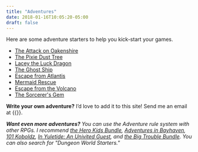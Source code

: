 ```yaml
---
title: "Adventures"
date: 2018-01-16T10:05:20-05:00
draft: false
---
```


Here are some adventure starters to help you kick-start your games.

- [The Attack on Oakenshire](/adventures/attack-on-oakenshire/)
- [The Pixie Dust Tree](/adventures/the-pixie-dust-tree/)
- [Lacey the Luck Dragon](/adventures/lacey-the-luck-dragon/)
- [The Ghost Ship](/adventures/the-ghost-ship/)
- [Escape from Atlantis](/adventures/escape-from-atlantis/)
- [Mermaid Rescue](/adventures/mermaid-rescue/)
- [Escape from the Volcano](/adventures/escape-from-the-volcano/)
- [The Sorcerer's Gem](/adventures/the-sorcerers-gem/)

**Write your own adventure?** I’d love to add it to this site! Send me an email at {{<email>}}.

_**Want even more adventures?** You can use the Adventure rule system with other RPGs. I recommend [the Hero Kids Bundle](https://www.drivethrurpg.com/product/115827/Hero-Kids--Complete-Fantasy-PDF-Bundle-BUNDLE), [Adventures in Bayhaven](https://www.drivethrurpg.com/product/165400/Adventures-in-Bayhaven-Ultimate-BUNDLE), [101 Koboldz](https://www.drivethrurpg.com/product/281131/Hero-Kids--Fantasy-Premium-Adventure--101-Koboldz), [In Yuletide: An Univited Guest](https://www.drivethrurpg.com/product/298178/Hero-Kids--Fantasy-Premium-Adventure--Yuletide--An-Uninvited-Guest), and [the Big Trouble Bundle](https://www.drivethrurpg.com/product/301410/Big-Trouble-Mammoth-Collection-BUNDLE). You can also search for "Dungeon World Starters."_


<!-- ## Other RPG Systems

Want even more adventures? You can use the Adventure rule system with other RPGs. I recommend:

- [The Hero Kids Bundle](https://www.drivethrurpg.com/product/115827/Hero-Kids--Complete-Fantasy-PDF-Bundle-BUNDLE)
- [Adventures in Bayhaven](https://www.drivethrurpg.com/product/165400/Adventures-in-Bayhaven-Ultimate-BUNDLE)
- [101 Koboldz](https://www.drivethrurpg.com/product/281131/Hero-Kids--Fantasy-Premium-Adventure--101-Koboldz)
- [In Yuletide: An Univited Guest](https://www.drivethrurpg.com/product/298178/Hero-Kids--Fantasy-Premium-Adventure--Yuletide--An-Uninvited-Guest)
- [The Big Trouble Bundle](https://www.drivethrurpg.com/product/301410/Big-Trouble-Mammoth-Collection-BUNDLE)

If you do a search for "Dungeon World Starters" you'll also find many, many more. -->